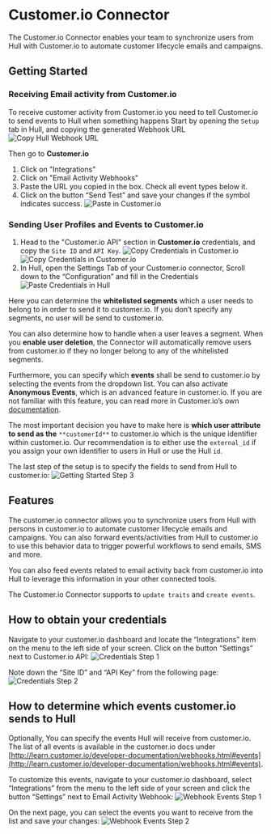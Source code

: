 # Customer.io Connector

The Customer.io Connector enables your team to synchronize users from Hull with Customer.io to automate customer lifecycle emails and campaigns.

## Getting Started

### Receiving Email activity from Customer.io
To receive customer activity from Customer.io you need to tell Customer.io to send events to Hull when something happens
Start by opening the `Setup` tab in Hull, and copying the generated Webhook URL
![Copy Hull Webhook URL](./docs/HullWebhook.png)

Then go to **Customer.io**
1. Click on "Integrations"
2. Click on "Email Activity Webhooks"
3. Paste the URL you copied in the box. Check all event types below it.
4. Click on the button “Send Test” and save your changes if the symbol indicates success.
![Paste in Customer.io](./docs/webhooks.png)

### Sending User Profiles and Events to Customer.io
1. Head to the "Customer.io API" section in **Customer.io** credentials, and copy the `Site ID` and `API Key`.
![Copy Credentials in Customer.io](./docs/credentials01.png)
![Copy Credentials in Customer.io](./docs/credentials02.png)
2. In Hull, open the Settings Tab of your Customer.io connector, Scroll down to the “Configuration” and fill in the Credentials
![Paste Credentials in Hull](./docs/credentials.png)


Here you can determine the **whitelisted segments** which a user needs to belong to in order to send it to customer.io. If you don’t specify any segments, no user will be send to customer.io.

You can also determine how to handle when a user leaves a segment. When you **enable user deletion**, the Connector will automatically remove users from customer.io if they no longer belong to any of the whitelisted segments.

Furthermore, you can specify which **events** shall be send to customer.io by selecting the events from the dropdown list. You can also activate **Anonymous Events**, which is an advanced feature in customer.io. If you are not familiar with this feature, you can read more in Customer.io’s own [documentation](https://learn.customer.io/recipes/anonymous-invite-emails.html).

The most important decision you have to make here is **which user attribute to send as the** `**customerId**` to customer.io which is the unique identifier within customer.io. Our recommendation is to either use the `external_id` if you assign your own identifier to users in Hull or use the Hull `id`.

The last step of the setup is to specify the fields to send from Hull to customer.io:
![Getting Started Step 3](./docs/gettingstarted03.png)

## Features

The customer.io connector allows you to synchronize users from Hull with persons in customer.io to automate customer lifecycle emails and campaigns. You can also forward events/activities from Hull to customer.io to use this behavior data to trigger powerful workflows to send emails, SMS and more.

You can also feed events related to email activity back from customer.io into Hull to leverage this information in your other connected tools.

The Customer.io Connector supports to `update traits` and `create events`.

## How to obtain your credentials

Navigate to your customer.io dashboard and locate the “Integrations” item on the menu to the left side of your screen. Click on the button “Settings” next to Customer.io API:
![Credentials Step 1](./docs/credentials01.png)

Note down the “Site ID” and “API Key” from the following page:
![Credentials Step 2](./docs/credentials02.png)

## How to determine which events customer.io sends to Hull

Optionally, You can specify the events Hull will receive from customer.io. The list of all events is available in the customer.io docs under [http://learn.customer.io/developer-documentation/webhooks.html#events](http://learn.customer.io/developer-documentation/webhooks.html#events).

To customize this events, navigate to your customer.io dashboard, select “Integrations” from the menu to the left side of your screen and click the button “Settings” next to Email Activity Webhook:
![Webhook Events Step 1](./docs/webhookevents01.png)

On the next page, you can select the events you want to receive from the list and save your changes:
![Webhook Events Step 2](./docs/webhookevents02.png)
